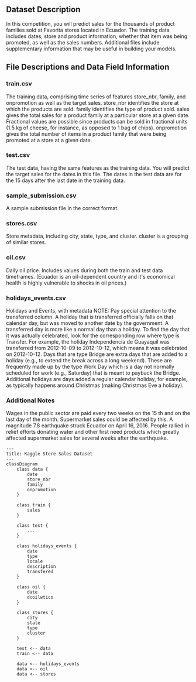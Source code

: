 ## Dataset Description
In this competition, you will predict sales for the thousands of product families sold at Favorita stores located in Ecuador. The training data includes dates, store and product information, whether that item was being promoted, as well as the sales numbers. Additional files include supplementary information that may be useful in building your models.

## File Descriptions and Data Field Information

### train.csv
The training data, comprising time series of features store_nbr, family, and onpromotion as well as the target sales.
store_nbr identifies the store at which the products are sold.
family identifies the type of product sold.
sales gives the total sales for a product family at a particular store at a given date. Fractional values are possible since products can be sold in fractional units (1.5 kg of cheese, for instance, as opposed to 1 bag of chips).
onpromotion gives the total number of items in a product family that were being promoted at a store at a given date.

### test.csv
The test data, having the same features as the training data. You will predict the target sales for the dates in this file.
The dates in the test data are for the 15 days after the last date in the training data.

### sample_submission.csv
A sample submission file in the correct format.

### stores.csv
Store metadata, including city, state, type, and cluster.
cluster is a grouping of similar stores.

### oil.csv
Daily oil price. Includes values during both the train and test data timeframes. (Ecuador is an oil-dependent country and it's economical health is highly vulnerable to shocks in oil prices.)

### holidays_events.csv
Holidays and Events, with metadata
NOTE: Pay special attention to the transferred column. A holiday that is transferred officially falls on that calendar day, but was moved to another date by the government. A transferred day is more like a normal day than a holiday. To find the day that it was actually celebrated, look for the corresponding row where type is Transfer. For example, the holiday Independencia de Guayaquil was transferred from 2012-10-09 to 2012-10-12, which means it was celebrated on 2012-10-12. Days that are type Bridge are extra days that are added to a holiday (e.g., to extend the break across a long weekend). These are frequently made up by the type Work Day which is a day not normally scheduled for work (e.g., Saturday) that is meant to payback the Bridge.
Additional holidays are days added a regular calendar holiday, for example, as typically happens around Christmas (making Christmas Eve a holiday).

### Additional Notes
Wages in the public sector are paid every two weeks on the 15 th and on the last day of the month. Supermarket sales could be affected by this.
A magnitude 7.8 earthquake struck Ecuador on April 16, 2016. People rallied in relief efforts donating water and other first need products which greatly affected supermarket sales for several weeks after the earthquake.

```mermaid
---
title: Kaggle Store Sales Dataset
---
classDiagram
    class data {
        date
        store_nbr
        family
        onpromotion
    }

    class train {
        sales
    }

    class test {
        ...
    }

    class holidays_events {
        date
        type
        locale
        description
        transfered
    }

    class oil {
        date
        dcoilwtico
    }

    class stores {
        city
        state
        type
        cluster
    }
    
    test <-- data
    train <-- data

    data <-- holidays_events
    data <-- oil
    data <-- stores

```